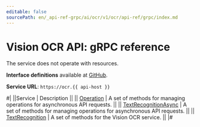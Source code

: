 ```yaml
---
editable: false
sourcePath: en/_api-ref-grpc/ai/ocr/v1/ocr/api-ref/grpc/index.md
---
```


# Vision OCR API: gRPC reference

The service does not operate with resources.

**Interface definitions** available at [GitHub](https://github.com/yandex-cloud/cloudapi/tree/master/yandex/cloud/ai/ocr/v1).

**Service URL**: `https://ocr.{{ api-host }}`

#|
||Service | Description ||
|| [Operation](Operation/index.md) | A set of methods for managing operations for asynchronous API requests. ||
|| [TextRecognitionAsync](TextRecognitionAsync/index.md) | A set of methods for managing operations for asynchronous API requests. ||
|| [TextRecognition](TextRecognition/index.md) | A set of methods for the Vision OCR service. ||
|#